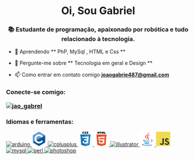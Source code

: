 <h1 align = "center"> Oi, Sou Gabriel </h1>
<h3 align = "center"> 📚 Estudante de programação, apaixonado por robótica e tudo relacionado à tecnologia. </h3>

- 🌱 Aprendendo ** PhP, MySql , HTML e Css **

- 💬 Pergunte-me sobre ** Tecnologia em geral e Design **

- 📫 Como entrar em contato comigo **joaogabrie487@gmail.com**

<h3 align = "left"> Conecte-se comigo: </ h3>
<p align = "left">
<a href="https://instagram.com/jao_gabrel" target="blank"> <img align = "center" src = "https://raw.githubusercontent.com /rahuldkjain/github-profile-readme-generator/master/src/images/icons/Social/instagram.svg "alt =" jao_gabrel "altura =" 30 "largura =" 40 "/> </a>
</p>

<h3 align = "left"> Idiomas e ferramentas: </h3>
<p align = "left"> <a href="https://www.arduino.cc/" target="_blank" rel="noreferrer"> <img src = "https://cdn.worldvectorlogo.com/ logos / arduino-1.svg "alt =" arduino "width =" 40 "height =" 40 "/> </a> <a href =" https://www.cprogramming.com/ "target =" _ blank " rel = "noreferrer"> <img src = "https://raw.githubusercontent.com/devicons/devicon/master/icons/c/c-original.svg" alt = "c" width = "40" height = " 40 "/> </a> <a href="https://www.w3schools.com/cpp/" target="_blank" rel="noreferrer"> <img src =" https: //raw.githubusercontent.com / devicons / devicon / master / icons / cplusplus / cplusplus-original.svg "alt =" cplusplus "width =" 40 "height =" 40 "/> </a> <a href =" https: // www. w3schools.com/css/ "target =" _ blank "rel =" noreferrer "> <img src =" https://raw.githubusercontent.com/devicons/devicon/master/icons/css3/css3-original-wordmark.svg "alt =" css3 "width =" 40 "height =" 40 "/> </a> <a href =" https://www.w3.org/html/ "target =" _ blank "rel =" noreferrer " > <img src = "https://raw.githubusercontent.com/devicons/devicon/master/icons/html5/html5-original-wordmark.svg" alt = "html5" width = "40" height = "40" / > </a><a href="https://www.adobe.com/in/products/illustrator.html" target="_blank" rel="noreferrer"> <img src = "https://www.vectorlogo.zone/logos /adobe_illustrator/adobe_illustrator-icon.svg "alt =" illustrator "width =" 40 "height =" 40 "/> </a> <a href =" https://www.java.com "target =" _ blank " rel = "noreferrer"> <img src = "https://raw.githubusercontent.com/devicons/devicon/master/icons/java/java-original.svg" alt = "java" width = "40" height = " 40 "/> </a> <a href="https://developer.mozilla.org/en-US/docs/Web/JavaScript" target="_blank" rel="noreferrer"> <img src = "https://raw.githubusercontent.com/devicons/devicon/master/icons/javascript/javascript-original.svg" alt = "javascript" width = "40" height = "40" /> </ a > <a href="https://www.mysql.com/" target="_blank" rel="noreferrer"> <img src = "https://raw.githubusercontent.com/devicons/devicon/master/icons /mysql/mysql-original-wordmark.svg "alt =" mysql "width =" 40 "height =" 40 "/> </a> <a href =" https://www.perl.org/ "target = "_blank" rel = "noreferrer"> <img src = "https://api.iconify.design/logos-perl.svg" alt = "perl" width = "40" height = "40" /> </ a ><a href="https://www.photoshop.com/en" target="_blank" rel="noreferrer"> <img src = "https://raw.githubusercontent.com/devicons/devicon/master/icons /photoshop/photoshop-line.svg "alt =" photoshop "largura =" 40 "altura =" 40 "/> </a> </p>








